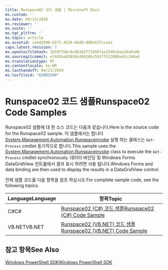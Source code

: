 ```yaml
---
title: Runspace02 코드 샘플 | Microsoft Docs
ms.custom: ''
ms.date: 09/13/2016
ms.reviewer: ''
ms.suite: ''
ms.tgt_pltfrm: ''
ms.topic: article
ms.assetid: ce442990-b5f1-4334-b6d8-080e527ccea1
caps.latest.revision: 7
ms.openlocfilehash: 1b5977bbc9c08182f73456fae2595cbaa16a9c86
ms.sourcegitcommit: e7445ba8203da304286c591ff513900ad1c244a4
ms.translationtype: MT
ms.contentlocale: ko-KR
ms.lasthandoff: 04/23/2019
ms.locfileid: "62081549"
---
```

# <a name="runspace02-code-samples"></a><span data-ttu-id="4de72-102">Runspace02 코드 샘플</span><span class="sxs-lookup"><span data-stu-id="4de72-102">Runspace02 Code Samples</span></span>

<span data-ttu-id="4de72-103">Runspace02 샘플에 대 한 소스 코드는 다음과 같습니다.</span><span class="sxs-lookup"><span data-stu-id="4de72-103">Here is the source code for the Runspace02 sample.</span></span> <span data-ttu-id="4de72-104">이 샘플에서는 합니다 [System.Management.Automation.Runspaceinvoke](/dotnet/api/System.Management.Automation.RunspaceInvoke) 실행 하는 클래스는 `Get-Process` cmdlet 동기적으로 합니다.</span><span class="sxs-lookup"><span data-stu-id="4de72-104">This sample uses the [System.Management.Automation.Runspaceinvoke](/dotnet/api/System.Management.Automation.RunspaceInvoke) class to execute the `Get-Process` cmdlet synchronously.</span></span> <span data-ttu-id="4de72-105">데이터 바인딩 및 Windows Forms DataGridView 컨트롤에서 결과 표시 하려면 사용 됩니다.</span><span class="sxs-lookup"><span data-stu-id="4de72-105">Windows Forms and data binding are then used to display the results in a DataGridView control.</span></span>

<span data-ttu-id="4de72-106">전체 샘플 코드를 다음 항목을 참조 하십시오.</span><span class="sxs-lookup"><span data-stu-id="4de72-106">For complete sample code, see the following topics.</span></span>

|<span data-ttu-id="4de72-107">Language</span><span class="sxs-lookup"><span data-stu-id="4de72-107">Language</span></span>|<span data-ttu-id="4de72-108">항목</span><span class="sxs-lookup"><span data-stu-id="4de72-108">Topic</span></span>|
|--------------|-----------|
|<span data-ttu-id="4de72-109">C#</span><span class="sxs-lookup"><span data-stu-id="4de72-109">C#</span></span>|[<span data-ttu-id="4de72-110">Runspace02 (C#) 코드 샘플</span><span class="sxs-lookup"><span data-stu-id="4de72-110">Runspace02 (C#) Code Sample</span></span>](./runspace02-csharp-code-sample.md)|
|<span data-ttu-id="4de72-111">VB.NET</span><span class="sxs-lookup"><span data-stu-id="4de72-111">VB.NET</span></span>|[<span data-ttu-id="4de72-112">Runspace02 (VB.NET) 코드 샘플</span><span class="sxs-lookup"><span data-stu-id="4de72-112">Runspace02 (VB.NET) Code Sample</span></span>](./runspace02-vb-net-code-sample.md)|

## <a name="see-also"></a><span data-ttu-id="4de72-113">참고 항목</span><span class="sxs-lookup"><span data-stu-id="4de72-113">See Also</span></span>

[<span data-ttu-id="4de72-114">Windows PowerShell SDK</span><span class="sxs-lookup"><span data-stu-id="4de72-114">Windows PowerShell SDK</span></span>](../windows-powershell-reference.md)